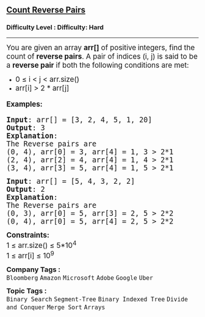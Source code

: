 <h2><a href="https://www.geeksforgeeks.org/problems/count-reverse-pairs/1">Count Reverse Pairs</a></h2><h3>Difficulty Level : Difficulty: Hard</h3><hr><div class="problems_problem_content__Xm_eO"><p><span style="font-size: 14pt;">You are given an array <strong>arr[]</strong> of positive<strong>&nbsp;</strong>integers, find the count of <strong>reverse pairs</strong>.&nbsp;A pair of indices (i, j) is said to be a&nbsp;<strong>reverse pair</strong>&nbsp;if both the following conditions are met:</span></p>
<ul>
<li><span style="font-size: 14pt;">0 ≤ i &lt; j &lt; arr.size()</span></li>
<li><span style="font-size: 14pt;">arr[i] &gt; 2 * arr[j]</span></li>
</ul>
<h4><span style="font-size: 14pt;"><strong>Examples</strong>:</span></h4>
<pre><span style="font-size: 14pt;"><strong>Input</strong>: arr[] = [3, 2, 4, 5, 1, 20]
<strong>Output</strong>: 3
<strong>Explanation</strong>:
The Reverse pairs are 
(0, 4), arr[0] = 3, arr[4] = 1, 3 &gt; 2*1 
(2, 4), arr[2] = 4, arr[4] = 1, 4 &gt; 2*1 
(3, 4), arr[3] = 5, arr[4] = 1, 5 &gt; 2*1 
</span></pre>
<pre><span style="font-size: 14pt;"><strong>Input</strong>: arr[] = [5, 4, 3, 2, 2]
<strong>Output</strong>: 2
<strong>Explanation</strong>:<br>The Reverse pairs are
(0, 3), arr[0] = 5, arr[3] = 2, 5 &gt; 2*2
(0, 4), arr[0] = 5, arr[4] = 2, 5 &gt; 2*2</span></pre>
<p><span style="font-size: 14pt;"><strong>Constraints:<br></strong>1 ≤ arr.size() ≤ 5*10<sup>4</sup><br>1 ≤ arr[i] ≤ 10<sup>9</sup></span></p></div><p><span style=font-size:18px><strong>Company Tags : </strong><br><code>Bloomberg</code>&nbsp;<code>Amazon</code>&nbsp;<code>Microsoft</code>&nbsp;<code>Adobe</code>&nbsp;<code>Google</code>&nbsp;<code>Uber</code>&nbsp;<br><p><span style=font-size:18px><strong>Topic Tags : </strong><br><code>Binary Search</code>&nbsp;<code>Segment-Tree</code>&nbsp;<code>Binary Indexed Tree</code>&nbsp;<code>Divide and Conquer</code>&nbsp;<code>Merge Sort</code>&nbsp;<code>Arrays</code>&nbsp;